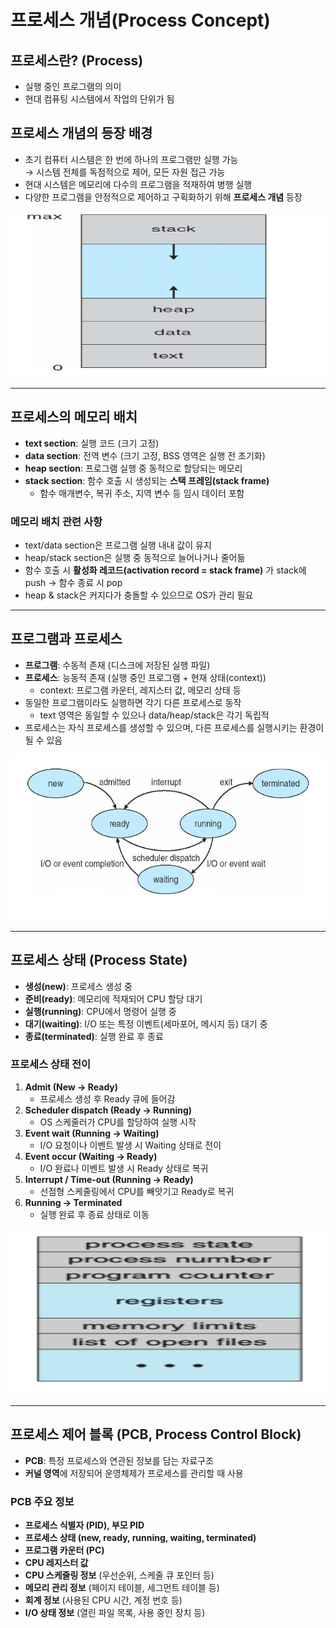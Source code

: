 # 프로세스 개념(Process Concept)

## 프로세스란? (Process)
- 실행 중인 프로그램의 의미  
- 현대 컴퓨팅 시스템에서 작업의 단위가 됨  

## 프로세스 개념의 등장 배경
- 초기 컴퓨터 시스템은 한 번에 하나의 프로그램만 실행 가능  
  → 시스템 전체를 독점적으로 제어, 모든 자원 접근 가능  
- 현대 시스템은 메모리에 다수의 프로그램을 적재하여 병행 실행  
- 다양한 프로그램을 안정적으로 제어하고 구획화하기 위해 **프로세스 개념** 등장  

<img width="535" height="265" alt="Process1" src="./images/process1.png" /><br/>

---

## 프로세스의 메모리 배치
- **text section**: 실행 코드 (크기 고정)  
- **data section**: 전역 변수 (크기 고정, BSS 영역은 실행 전 초기화)  
- **heap section**: 프로그램 실행 중 동적으로 할당되는 메모리  
- **stack section**: 함수 호출 시 생성되는 **스택 프레임(stack frame)**  
  - 함수 매개변수, 복귀 주소, 지역 변수 등 임시 데이터 포함  

### 메모리 배치 관련 사항
- text/data section은 프로그램 실행 내내 값이 유지  
- heap/stack section은 실행 중 동적으로 늘어나거나 줄어듦  
- 함수 호출 시 **활성화 레코드(activation record = stack frame)** 가 stack에 push → 함수 종료 시 pop  
- heap & stack은 커지다가 충돌할 수 있으므로 OS가 관리 필요  

---

## 프로그램과 프로세스
- **프로그램**: 수동적 존재 (디스크에 저장된 실행 파일)  
- **프로세스**: 능동적 존재 (실행 중인 프로그램 + 현재 상태(context))  
  - context: 프로그램 카운터, 레지스터 값, 메모리 상태 등  
- 동일한 프로그램이라도 실행하면 각기 다른 프로세스로 동작  
  - text 영역은 동일할 수 있으나 data/heap/stack은 각기 독립적  
- 프로세스는 자식 프로세스를 생성할 수 있으며, 다른 프로세스를 실행시키는 환경이 될 수 있음  

<img width="535" height="265" alt="Process2" src="./images/process2.png" /><br/>

---

## 프로세스 상태 (Process State)
- **생성(new)**: 프로세스 생성 중  
- **준비(ready)**: 메모리에 적재되어 CPU 할당 대기  
- **실행(running)**: CPU에서 명령어 실행 중  
- **대기(waiting)**: I/O 또는 특정 이벤트(세마포어, 메시지 등) 대기 중  
- **종료(terminated)**: 실행 완료 후 종료  

### 프로세스 상태 전이
1. **Admit (New → Ready)**  
   - 프로세스 생성 후 Ready 큐에 들어감  
2. **Scheduler dispatch (Ready → Running)**  
   - OS 스케줄러가 CPU를 할당하여 실행 시작  
3. **Event wait (Running → Waiting)**  
   - I/O 요청이나 이벤트 발생 시 Waiting 상태로 전이  
4. **Event occur (Waiting → Ready)**  
   - I/O 완료나 이벤트 발생 시 Ready 상태로 복귀  
5. **Interrupt / Time-out (Running → Ready)**  
   - 선점형 스케줄링에서 CPU를 빼앗기고 Ready로 복귀  
6. **Running → Terminated**  
   - 실행 완료 후 종료 상태로 이동  

<img width="535" height="265" alt="Process3" src="./images/process3.png" /><br/>

---

## 프로세스 제어 블록 (PCB, Process Control Block)
- **PCB**: 특정 프로세스와 연관된 정보를 담는 자료구조  
- **커널 영역**에 저장되어 운영체제가 프로세스를 관리할 때 사용  

### PCB 주요 정보
- **프로세스 식별자 (PID), 부모 PID**  
- **프로세스 상태 (new, ready, running, waiting, terminated)**  
- **프로그램 카운터 (PC)**  
- **CPU 레지스터 값**  
- **CPU 스케줄링 정보** (우선순위, 스케줄 큐 포인터 등)  
- **메모리 관리 정보** (페이지 테이블, 세그먼트 테이블 등)  
- **회계 정보** (사용된 CPU 시간, 계정 번호 등)  
- **I/O 상태 정보** (열린 파일 목록, 사용 중인 장치 등)  
